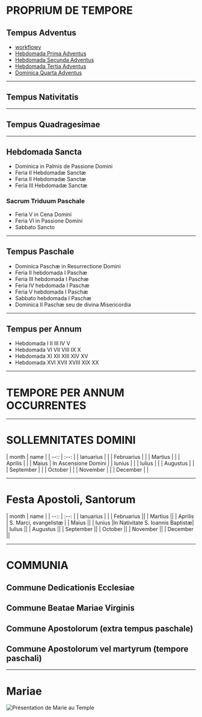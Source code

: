 # PROPRIUM DE TEMPORE
## Tempus Adventus
* [workflowy](https://workflowy.com/s/tempus-adventus/gXIb6iL9zKoN1vLs)
* [Hebdomada Prima Adventus](./calendar/LTA-1.md)
* [Hebdomada Secunda Adventus](./calendar/LTA-2.md)
* [Hebdomada Tertia Adventus](./calendar/LTA-3.md)
* [Dominica Quarta Adventus](./calendar/LTA-4.md)

----
## Tempus Nativitatis


----
## Tempus Quadragesimae


----

## Hebdomada Sancta
* Dominica in Palmis de Passione Domini
* Feria II Hebdomadæ Sanctæ
* Feria II Hebdomadæ Sanctæ
* Feria III Hebdomadæ Sanctæ

### Sacrum Triduum Paschale
* Feria V in Cena Domini
* Feria VI in Passione Domini
* Sabbato Sancto

----
## Tempus Paschale
* Dominica Paschæ in Resurrectione Domini
* Feria II hebdomada I Paschæ
* Feria III hebdomada I Paschæ
* Feria IV hebdomada I Paschæ
* Feria V hebdomada I Paschæ
* Sabbato hebdomada I Paschæ
* Dominica II Paschæ seu de divina Misericordia

----

## Tempus per Annum

- Hebdomada I II III IV V
- Hebdomada VI VII VIII IX X
- Hebdomada XI XII XIII XIV XV
- Hebdomada XVI XVII XVIII XIX XX



----
# TEMPORE PER ANNUM OCCURRENTES



----


# SOLLEMNITATES DOMINI
| month | name |
| --:: | :--: |
| Ianuarius |  |
| Februarius | |
| Martius | |
| Aprilis | |
| Maius |  In Ascensione Domini |
| Iunius | |
| Iulius | |
| Augustus | |
| September | |
| October | |
| November | |
| December | |

----
# Festa Apostoli, Santorum
| month | name |
| --:: | :--: |
| Ianuarius |  |
| Februarius ||
| Martius ||
| Aprilis | S. Marci, evangelistæ |
| Maius ||
| Iunius |In Nativitate S. Ioannis Baptistæ|
| Iulius ||
| Augustus ||
| September ||
| October ||
| November ||
| December ||

----
# COMMUNIA
## Commune Dedicationis Ecclesiae
## Commune Beatae Mariae Virginis
## Commune Apostolorum (extra tempus paschale)
## Commune Apostolorum vel martyrum (tempore paschali)


----
# Mariae
![Présentation de Marie au Temple ](https://www.medaille-miraculeuse.fr/wp-content/uploads/2020/11/Marie-presentee-au-Temple-Vitraux-de-la-nef-Cathedrale-Notre-Dame-Ottawa.jpg)

